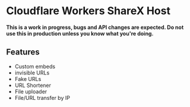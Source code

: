# Cloudflare Workers ShareX Host

**This is a work in progress, bugs and API changes are expected. Do not use this in production unless you know what you're doing.**

## Features

- Custom embeds
- invisible URLs
- Fake URLs
- URL Shortener
- File uploader
- File/URL transfer by IP
